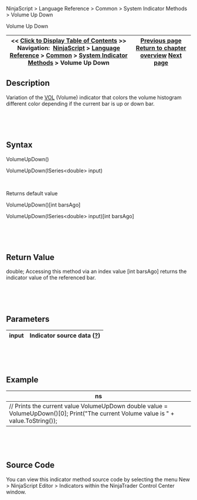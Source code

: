 ﻿


NinjaScript \> Language Reference \> Common \> System Indicator Methods \> Volume Up Down






















Volume Up Down







| \<\< [Click to Display Table of Contents](volume_up_down.md) \>\> **Navigation:**     [NinjaScript](ninjascript-1.md) \> [Language Reference](language_reference_wip-1.md) \> [Common](common-1.md) \> [System Indicator Methods](indicators-1.md) \> Volume Up Down | [Previous page](volume_rate_of_change_vroc-1.md) [Return to chapter overview](indicators-1.md) [Next page](vortex-1.md) |
| --- | --- |











## Description


Variation of the [VOL](volume-1.md) (Volume) indicator that colors the volume histogram different color depending if the current bar is up or down bar.


 


 


## Syntax


VolumeUpDown()  

VolumeUpDown(ISeries\<double\> input)


 


Returns default value  

VolumeUpDown()\[int barsAgo]  

VolumeUpDown(ISeries\<double\> input)\[int barsAgo]


 


 


## Return Value


double; Accessing this method via an index value \[int barsAgo] returns the indicator value of the referenced bar.


 


 


## Parameters




| input | Indicator source data ([?](valid_input_data_for_indicator-1.md)) |
| --- | --- |



 


 


## Example




| ns |
| --- |
| // Prints the current value VolumeUpDown double value \= VolumeUpDown()\[0]; Print("The current Volume value is " \+ value.ToString()); |



 


 


## Source Code


You can view this indicator method source code by selecting the menu New \> NinjaScript Editor \> Indicators within the NinjaTrader Control Center window.








